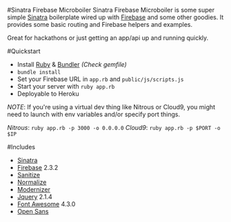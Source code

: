 #Sinatra Firebase Microboiler
Sinatra Firebase Microboiler is some super simple [Sinatra](http://www.sinatrarb.com/) 
boilerplate wired up with [Firebase](http://www.firebase.com/) and some other goodies. 
It provides some basic routing and Firebase helpers and examples.

Great for hackathons or just getting an app/api up and running quickly.



#Quickstart
- Install [Ruby](https://www.ruby-lang.org/en/) & [Bundler](http://bundler.io/) <i>(Check gemfile)</i>
- <code>bundle install</code>
- Set your Firebase URL in <code>app.rb</code> and <code>public/js/scripts.js</code>
- Start your server with <code>ruby app.rb</code>
- Deployable to Heroku


*NOTE*: If you're using a virtual dev thing like Nitrous or Cloud9, you might need to 
launch with env variables and/or specify port things.

*Nitrous*: <code>ruby app.rb -p 3000 -o 0.0.0.0</code>
*Cloud9*: <code>ruby app.rb -p $PORT -o $IP</code>



#Includes
- [Sinatra](http://www.sinatrarb.com/)
- [Firebase](https://github.com/oscardelben/firebase-ruby) 2.3.2
- [Sanitize](https://github.com/rgrove/sanitize)
- [Normalize](https://necolas.github.io/normalize.css/)
- [Modernizer](https://modernizr.com/)
- [Jquery](https://jquery.com/) 2.1.4
- [Font Awesome](https://fortawesome.github.io/Font-Awesome/) 4.3.0
- [Open Sans](https://www.google.com/fonts/specimen/Open+Sans)
